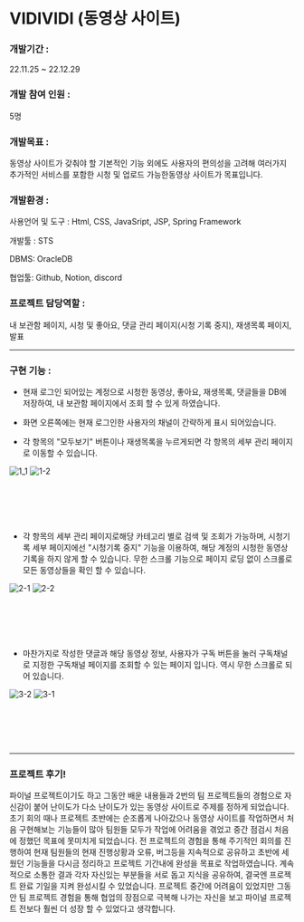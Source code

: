# VIDIVIDI (동영상 사이트)

### 개발기간 :

22.11.25 ~ 22.12.29

### 개발 참여 인원 :

5명

### 개발목표 :

동영상 사이트가 갖춰야 할 기본적인 기능 외에도 사용자의 편의성을 고려해
여러가지 추가적인 서비스를 포함한 시청 및 업로드 가능한동영상 사이트가 목표입니다.

### 개발환경 : 

사용언어 및 도구 : Html, CSS, JavaSript, JSP, Spring Framework

개발툴 : STS

DBMS: OracleDB

협업툴: Github, Notion, discord

### 프로젝트 담당역할 :

내 보관함 페이지, 시청 및 좋아요, 댓글 관리 페이지(시청 기록 중지), 재생목록 페이지, 발표

-----------------------------------------------------------------------

### 구현 기능 :

- 현재 로그인 되어있는 계정으로 시청한 동영상, 좋아요, 재생목록, 댓글들을 DB에 저장하여,
  내 보관함 페이지에서 조회 할 수 있게 하였습니다.
  
- 화면 오른쪽에는 현재 로그인한 사용자의 채널이 간략하게 표시 되어있습니다.

- 각 항목의 "모두보기" 버튼이나 재생목록을 누르게되면
  각 항목의 세부 관리 페이지로 이동할 수 있습니다.
  
![1_1](https://user-images.githubusercontent.com/93087571/222824308-b9917bfe-5821-4905-b7f1-e60cc8eca2b8.png)
![1-2](https://user-images.githubusercontent.com/93087571/222824315-c81b2d3d-c4c9-4ba6-b939-564202caf9d9.png)

<br/>
<br/>
<br/>
<br/>

- 각 항목의 세부 관리 페이지로해당 카테고리 별로 검색 및 조회가 가능하며,
  시청기록 세부 페이지에선 "시청기록 중지" 기능을 이용하여, 해당 계정의 시청한 동영상 기록을 하지 않게 할 수 있습니다.
  무한 스크롤 기능으로 페이지 로딩 없이 스크롤로 모든 동영상들을 확인 할 수 있습니다.
  
![2-1](https://user-images.githubusercontent.com/93087571/222824334-5662dd19-a532-422f-8d09-ee6ee7056039.png)
![2-2](https://user-images.githubusercontent.com/93087571/222824344-c1ce9fc4-dc38-4f90-aa71-c22c624399be.png)  

<br/>
<br/>
<br/>
<br/>

- 마찬가지로 작성한 댓글과 해당 동영상 정보, 사용자가 구독 버튼을 눌러 구독채널로 지정한
  구독채널 페이지를 조회할 수 있는 페이지 입니다.
  역시 무한 스크롤로 되어 있습니다.
  
![3-2](https://user-images.githubusercontent.com/93087571/222824355-d5518df4-8915-4a87-b96f-a8d1347cb00b.png)
![3-1](https://user-images.githubusercontent.com/93087571/222824360-8e86f553-d0e9-429f-8a0a-3eecf33efa17.png)

<br/>
<br/>
<br/>
<br/>

-----------------------------------------------------------------------

### 프로젝트 후기!

파이널 프로젝트이기도 하고 그동안 배운 내용들과 2번의 팀 프로젝트들의 경험으로
자신감이 붙어 난이도가 다소 난이도가 있는 동영상 사이트로 주제를 정하게 되었습니다.
초기 회의 때나 프로젝트 초반에는 순조롭게 나아갔으나 동영상 사이트를 작업하면서
처음 구현해보는 기능들이 많아 팀원들 모두가 작업에 어려움을 겪었고 중간 점검시 처음에 정했던 목표에 못미치게 되었습니다.
전 프로젝트의 경험을 통해 주기적인 회의를 진행하여 현재 팀원들의 현재 진행상황과
오류, 버그등을 지속적으로 공유하고 초반에 세웠던 기능들을 다시금 정리하고 프로젝트 기간내에 완성을 목표로 작업하였습니다.
계속적으로 소통한 결과 각자 자신있는 부분들을 서로 돕고 지식을 공유하여,
결국엔 프로젝트 완료 기일을 지켜 완성시킬 수 있었습니다.
프로젝트 중간에 어려움이 있었지만 그동안 팀 프로젝트 경험을 통해 협업의 장점으로
극복해 나가는 자신을 보고 파이널 프로젝트 전보다 훨씬 더 성장 할 수 있었다고 생각합니다.
